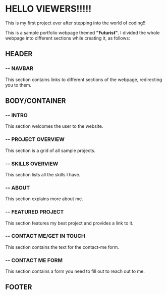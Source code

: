 # HELLO VIEWERS!!!!!

This is my first project ever after stepping into the world of coding!!

This is a sample portfolio webpage themed **"Futurist"**. I divided the whole webpage into different sections while creating it, as follows:

## HEADER
### -- NAVBAR
This section contains links to different sections of the webpage, redirecting you to them.

## BODY/CONTAINER
### -- INTRO
This section welcomes the user to the website.

### -- PROJECT OVERVIEW
This section is a grid of all sample projects.

### -- SKILLS OVERVIEW
This section lists all the skills I have.

### -- ABOUT
This section explains more about me.

### -- FEATURED PROJECT
This section features my best project and provides a link to it.

### -- CONTACT ME/GET IN TOUCH
This section contains the text for the contact-me form.

### -- CONTACT ME FORM
This section contains a form you need to fill out to reach out to me.

## FOOTER
